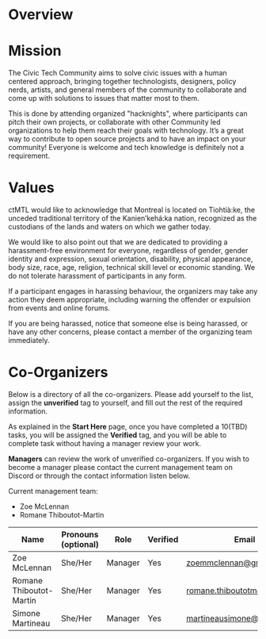 # Overview

# Mission

The Civic Tech Community aims to solve civic issues with a human centered approach, bringing together technologists, designers, policy nerds, artists, and general members of the community to collaborate and come up with solutions to issues that matter most to them.

This is done by attending organized "hacknights", where participants can pitch their own projects, or collaborate with other Community led organizations to help them reach their goals with technology. It’s a great way to contribute to open source projects and to have an impact on your community! Everyone is welcome and tech knowledge is definitely not a requirement.

# Values

ctMTL would like to acknowledge that Montreal is located on Tiohtià:ke, the unceded traditional territory of the Kanien’kehá:ka nation, recognized as the custodians of the lands and waters on which we gather today.

We would like to also point out that we are dedicated to providing a harassment-free environment for everyone, regardless of gender, gender identity and expression, sexual orientation, disability, physical appearance, body size, race, age, religion, technical skill level or economic standing. We do not tolerate harassment of participants in any form. 

If a participant engages in harassing behaviour, the organizers may take any action they deem appropriate, including warning the offender or expulsion from events and online forums.

If you are being harassed, notice that someone else is being harassed, or have any other concerns, please contact a member of the organizing team immediately.

# Co-Organizers

Below is a directory of all the co-organizers. Please add yourself to the list, assign the **unverified** tag to yourself, and fill out the rest of the required information. 

As explained in the **Start Here** page, once you have completed a 10(TBD) tasks, you will be assigned the **Verified** tag, and you will be able to complete task without having a manager review your work.

**Managers** can review the work of unverified co-organizers. If you wish to become a manager please contact the current management team on Discord or through the contact information listen below.

Current management team:

- Zoe McLennan
- Romane Thiboutot-Martin

Name | Pronouns (optional)|  Role | Verified | Email | Date Joined | Tasks Completed 
 --- | --- | --- | --- | --- | --- | --- 
Zoe McLennan | She/Her | Manager | Yes | zoemmclennan@gmail.com | May 2020 | NA
Romane Thiboutot-Martin | She/Her | Manager | Yes | romane.thiboutotm@gmail.com | May 2020 | NA
Simone Martineau | She/Her | Manager | Yes | martineausimone@gmail.com | 9/12/2020 | 10/10

